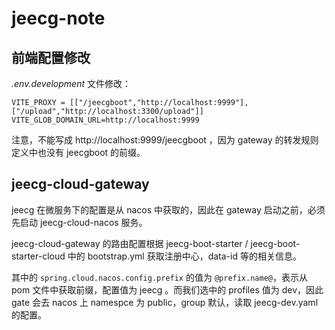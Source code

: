 # jeecg-note

## 前端配置修改

*.env.development* 文件修改：
```
VITE_PROXY = [["/jeecgboot","http://localhost:9999"],["/upload","http://localhost:3300/upload"]]
VITE_GLOB_DOMAIN_URL=http://localhost:9999
```
注意，不能写成 http://localhost:9999/jeecgboot ，因为 gateway 的转发规则定义中也没有 jeecgboot 的前缀。

## jeecg-cloud-gateway

jeecg 在微服务下的配置是从 nacos 中获取的，因此在 gateway 启动之前，必须先启动 jeecg-cloud-nacos 服务。

jeecg-cloud-gateway 的路由配置根据 jeecg-boot-starter / jeecg-boot-starter-cloud 中的 bootstrap.yml 获取注册中心，data-id 等的相关信息。

其中的 `spring.cloud.nacos.config.prefix` 的值为 `@prefix.name@`，表示从 pom 文件中获取前缀，配置值为 jeecg 。而我们选中的 profiles 值为 dev，因此 gate 会去 nacos 上 namespce 为 public，group 默认，读取 jeecg-dev.yaml 的配置。



